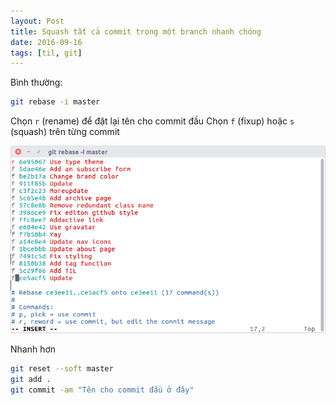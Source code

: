 ```yaml
---
layout: Post
title: Squash tất cả commit trong một branch nhanh chóng
date: 2016-09-16
tags: [til, git]
---
```


Bình thường:

```sh
git rebase -i master
```

Chọn `r` (rename) để đặt lại tên cho commit đầu
Chọn `f` (fixup) hoặc `s` (squash) trên từng commit

![](rebase.png)

Nhanh hơn

```sh
git reset --soft master
git add .
git commit -am "Tên cho commit đầu ở đây"
```
